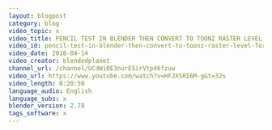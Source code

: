 ```yaml
---
layout: blogpost
category: blog
video_topic: x
video_title: PENCIL TEST IN BLENDER THEN CONVERT TO TOONZ RASTER LEVEL FOR PAINT
video_id: pencil-test-in-blender-then-convert-to-toonz-raster-level-for-paint
video_date: 2018-04-14
video_creator: blendedplanet
channel_url: /channel/UCdWi0E3nurESirVtp46fzuw
video_url: https://www.youtube.com/watch?v=HFJXSRI6M-g&t=32s
video_length: 0:20:50
language_audio: English
language_subs: x
blender_version: 2.78
tags_software: x
---
```

